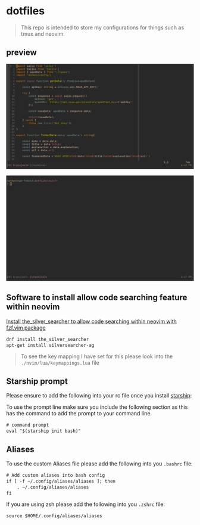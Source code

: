 # dotfiles

> This repo is intended to store my configurations for things such as tmux and neovim.

## preview

![image](.images/neovim.png)

![image](.images/terminal.png)

## Software to install allow code searching feature within neovim

[Install the\_silver\_searcher to allow code searching within neovim with fzf.vim package](https://github.com/ggreer/the_silver_searcher)

```shell
dnf install the_silver_searcher
apt-get install silversearcher-ag
```

> To see the key mapping I have set for this please look into the
> `./nvim/lua/keymappings.lua` file

## Starship prompt

Please ensure to add the following into your rc file once you install
[starship](https://starship.rs/guide/#%F0%9F%9A%80-installation):

To use the prompt line make sure you include the following section as this
has the command to add the prompt to your command line.

```shell
# command prompt
eval "$(starship init bash)"
```

## Aliases

To use the custom Aliases file please add the following into you `.bashrc` file:

```shell
# Add custom aliases into bash config
if [ -f ~/.config/aliases/aliases ]; then
    . ~/.config/aliases/aliases
fi
```

If you are using zsh please add the following into you `.zshrc` file:

```shell
source $HOME/.config/aliases/aliases
```
